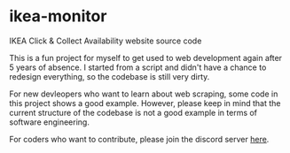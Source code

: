 # ikea-monitor

IKEA Click & Collect Availability website source code

This is a fun project for myself to get used to web development again after 5 years of absence. I started from a script and didn't have a chance to redesign everything, so the codebase is still very dirty.

For new devleopers who want to learn about web scraping, some code in this project shows a good example. However, please keep in mind that the current structure of the codebase is not a good example in terms of software engineering.

For coders who want to contribute, please join the discord server [here](https://discord.gg/csjgU5V).
